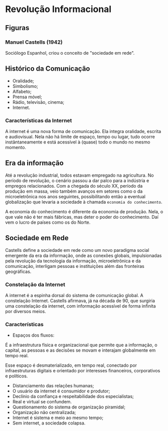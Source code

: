 # Revolução Informacional

## Figuras

### Manuel Castells (1942)

Sociólogo Espanhol, criou o conceito de "sociedade em rede".

## Histórico da Comunicação

* Oralidade;
* Simbolismo;
* Alfabeto;
* Prensa móvel;
* Rádio, televisão, cinema;
* Internet.

### Características da Internet

A internet é uma nova forma de comunicação. Ela integra oralidade, escrita e
audiovisual. Nela não há limite de espaço, tempo ou lugar, tudo ocorre
instântaneamente e está acessível à (quase) todo o mundo no mesmo momento.

## Era da informação

Até a revolução industrial, todos estavam empregado na agricultura. No período
de revolução, o cenário passou a dar palco para a indústria e empregos
relacionados. Com a chegada do século XX, período da produção em massa, veio
também avanços em setores como o da microeletrônica nos anos seguintes,
possibilitando então a eventual globalização que levaria a sociedade à chamada
`economia do conhecimento`.

A economia do conhecimento é diferente da economia de produção. Nela, o
que vale não é ter mais fábricas, mas deter o poder do conhecimento. Daí
vem o lucro de países como os do Norte.

## Sociedade em Rede

Castells define a sociedade em rede como um novo paradigma social emergente da
era da informação, onde as conexões globais, impulsionadas pela revolução da
tecnologia da informação, microeletrônica e da comunicação, interligam pessoas
e instituições além das fronteiras geográficas.

### Constelação da Internet

A internet é a espinha dorsal do sistema de comunicação global. A constelação
Internet. Castells afirmava, já na década de 90, que surgiria uma constelação
da internet, com informação acessível de forma infinita por diversos meios.

### Características

* Espaços dos fluxos:

É a infraestrutura física e organizacional que permite que a informação, o
capital, as pessoas e as decisões se movam e interajam globalmente em tempo
real.

Esse espaço é desmaterializado, em tempo real, conectado por infraestruturas
digitais e orientado por interesses financeiros, corporativos e políticos.

* Distanciamento das relações humanas;
* O usuário da internet é consumidor e produtor;
* Declínio da confiança e respeitabilidade dos especialistas;
* Real e virtual se confundem.
* Questionamento do sistema de organização piramidal;
* Organização não centralizada;
* Internet é sistema e meio ao mesmo tempo;
* Sem internet, a sociedade colapsa.
